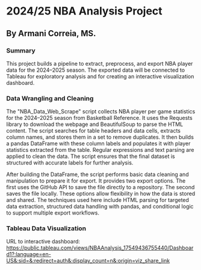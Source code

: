 # 2024/25 NBA Analysis Project
## By Armani Correia, MS.
### Summary
This project builds a pipeline to extract, preprocess, and export NBA player data for the 2024–2025 season. The exported data will be connected to Tableau for exploratory analysis and for creating an interactive visualization dashboard.

### Data Wrangling and Cleaning
The "NBA_Data_Web_Scrape" script collects NBA player per game statistics for the 2024–2025 season from Basketball Reference. It uses the Requests library to download the webpage and BeautifulSoup to parse the HTML content. The script searches for table headers and data cells, extracts column names, and stores them in a set to remove duplicates. It then builds a pandas DataFrame with these column labels and populates it with player statistics extracted from the table. Regular expressions and text parsing are applied to clean the data. The script ensures that the final dataset is structured with accurate labels for further analysis.

After building the DataFrame, the script performs basic data cleaning and manipulation to prepare it for export. It provides two export options. The first uses the GitHub API to save the file directly to a repository. The second saves the file locally. These options allow flexibility in how the data is stored and shared. The techniques used here include HTML parsing for targeted data extraction, structured data handling with pandas, and conditional logic to support multiple export workflows.

### Tableau Data Visualization

URL to interactive dashboard: https://public.tableau.com/views/NBAAnalysis_17549436755440/Dashboard1?:language=en-US&:sid=&:redirect=auth&:display_count=n&:origin=viz_share_link
